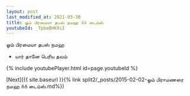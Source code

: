 ```yaml
---
layout: post
last_modified_at: 2021-03-30
title: ஓம் பிரமையா தபஸ் நமஹ ௧௧ டைம்ஸ்
youtubeId: _TpbeBHK9iI
---
```

 
 
 ஓம் பிரமையா தபஸ் நமஹ  
 
 -  யார் தானே பெரிய தவம் 
 
  
 
  
 
 
 
 
 
 


{% include youtubePlayer.html id=page.youtubeId %}
 
[Next]({{ site.baseurl }}{% link  split2/_posts/2015-02-02-ஓம் பிராமணரை நமஹ ௧௧ டைம்ஸ்.md%})
 
